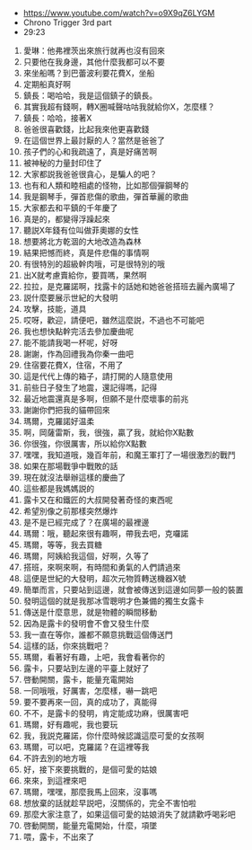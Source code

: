 - https://www.youtube.com/watch?v=o9X9qZ6LYGM
- Chrono Trigger 3rd part
- 29:23

1. 愛琳：他弗裡茨出來旅行就再也沒有回來
1. 只要他在我身邊，其他什麼我都可以不要
1. 來坐船嗎？到巴蕾波利要花費X，坐船
1. 定期船真好啊
1. 鎮長：喝哈哈，我是這個鎮子的鎮長。
1. 其實我超有錢啊，轉X圈喊聲咕咕我就給你X，怎麼樣？
1. 鎮長：哈哈，接著X
1. 爸爸很喜歡錢，比起我來他更喜歡錢
1. 在這個世界上最討厭的人？當然是爸爸了
1. 孩子們的心和我疏遠了，真是好痛苦啊
1. 被神秘的力量封印住了
1. 大家都説我爸爸很貪心，是騙人的吧？
1. 也有和人類和睦相處的怪物，比如那個彈鋼琴的
1. 我是鋼琴手，彈首悲傷的歌曲，彈首華麗的歌曲
1. 大家都去和平鎮的千年慶了
1. 真是的，都變得浮躁起來
1. 聽説X年錢有位叫做菲奧娜的女性
1. 想要將北方乾涸的大地改造為森林
1. 結果把憾而終，真是件悲傷的事情啊
1. 有很特別的超級幹肉哦，可是很特別的哦
1. 出X就考慮賣給你，要買嗎，果然啊
1. 拉拉，是克羅諾啊，找露卡的話她和她爸爸搭班去麗內廣場了
1. 説什麼要展示世紀的大發明
1. 攻擊，技能，道具
1. 哎呀，歡迎，請便吧，雖然這麼説，不過也不可能吧
1. 我也想快點幹完活去參加慶曲呢
1. 能不能請我喝一杯呢，好呀
1. 謝謝，作為回禮我為你秦一曲吧
1. 住宿要花費X，住宿，不用了
1. 這是代代上傳的箱子，請打開的人隨意使用
1. 前些日子發生了地震，還記得嗎，記得
1. 最近地震還真是多啊，但願不是什麼壞事的前兆
1. 謝謝你們把我的貓帶回來
1. 瑪爾，克羅諾好温柔
1. 啊，岡薩雷斯，我，很強，贏了我，就給你X點數
1. 你很強，你很厲害，所以給你X點數
1. 嘿嘿，我知道哦，幾百年前，和魔王軍打了一場很激烈的戰鬥
1. 如果在那場戰爭中戰敗的話
1. 現在就沒法舉辦這樣的慶曲了
1. 這些都是我媽媽説的
1. 露卡又在和鐵匠的大叔開發著奇怪的東西呢
1. 希望別像之前那樣突然爆炸
1. 是不是已經完成了？在廣場的最裡邊
1. 瑪爾：哦，聽起來很有趣啊，帶我去吧，克囉諾
1. 瑪爾，等等，我去買糖
1. 瑪爾，阿姨給我這個，好啊，久等了
1. 搭班，來啊來啊，有時間和勇氣的人們請過來
1. 這便是世紀的大發明，超次元物質轉送機器X號
1. 簡單而言，只要站到這邊，就會被傳送到這邊如同夢一般的裝置
1. 發明這個的就是我那冰雪聰明才色兼備的獨生女露卡
1. 傳送是什麼意思，就是物體的瞬間移動
1. 因為是露卡的發明會不會又發生什麼
1. 我一直在等你，誰都不願意挑戰這個傳送門
1. 這樣的話，你來挑戰吧？
1. 瑪爾，看著好有趣，上吧，我會看著你的
1. 露卡，只要站到左邊的平臺上就好了
1. 啓動開關，露卡，能量充電開始
1. 一同哦哦，好厲害，怎麼樣，嚇一跳吧
1. 要不要再來一回，真的成功了，真能得
1. 不不，是露卡的發明，肯定能成功麻，很厲害吧
1. 瑪爾，好有趣呢，我也要玩
1. 我，我説克羅諾，你什麼時候認識這麼可愛的女孩啊
1. 瑪爾，可以吧，克羅諾？在這裡等我
1. 不許去別的地方哦
1. 好，接下來要挑戰的，是個可愛的姑娘
1. 來來，到這裡來吧
1. 瑪爾，嘿嘿，那麼我馬上回來，沒事嗎
1. 想放棄的話就趁早説吧，沒關係的，完全不害怕啦
1. 那麼大家注意了，如果這個可愛的姑娘消失了就請歡呼喝彩吧
1. 啓動開關，能量充電開始，什麼，項墜
1. 喂，露卡，不出來了
